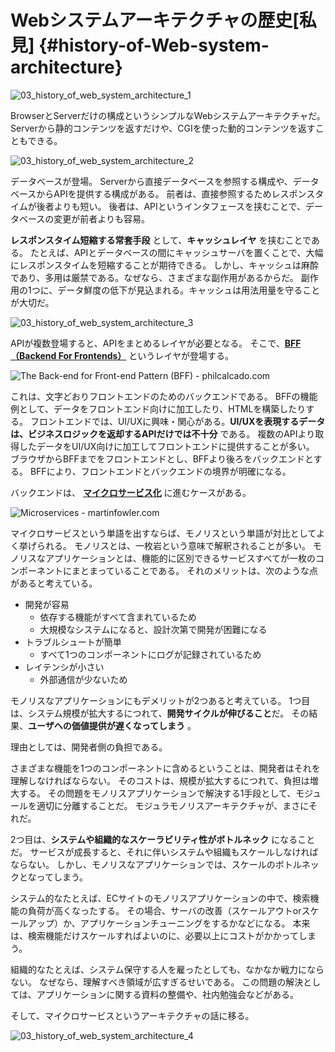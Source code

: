 # Webシステムアーキテクチャの歴史[私見] {#history-of-Web-system-architecture}

![03_history_of_web_system_architecture_1](../assets/images/drawio/03_history_of_web_system_architecture_1.png)

BrowserとServerだけの構成というシンプルなWebシステムアーキテクチャだ。
Serverから静的コンテンツを返すだけや、CGIを使った動的コンテンツを返すこともできる。

![03_history_of_web_system_architecture_2](../assets/images/drawio/03_history_of_web_system_architecture_2.png)

データベースが登場。
Serverから直接データベースを参照する構成や、データベースからAPIを提供する構成がある。
前者は、直接参照するためレスポンスタイムが後者よりも短い。
後者は、APIというインタフェースを挟むことで、データベースの変更が前者よりも容易。

**レスポンスタイム短縮する常套手段** として、**キャッシュレイヤ** を挟むことである。
たとえば、APIとデータベースの間にキャッシュサーバを置くことで、大幅にレスポンスタイムを短縮することが期待できる。
しかし、キャッシュは麻酔であり、多用は厳禁である。なぜなら、さまざまな副作用があるからだ。
副作用の1つに、データ鮮度の低下が見込まれる。キャッシュは用法用量を守ることが大切だ。

![03_history_of_web_system_architecture_3](../assets/images/drawio/03_history_of_web_system_architecture_3.png)

APIが複数登場すると、APIをまとめるレイヤが必要となる。
そこで、**[BFF（Backend For Frontends）](https://philcalcado.com/2015/09/18/the_back_end_for_front_end_pattern_bff.html)** というレイヤが登場する。

<!-- textlint-disable -->

![<a href="https://philcalcado.com/2015/09/18/the_back_end_for_front_end_pattern_bff.html">The Back-end for Front-end Pattern (BFF) - philcalcado.com</a>](https://philcalcado.com/img/2015-09-back-end-for-front-end-pattern/sc-bff-1.png)

<!-- textlint-enable -->

これは、文字どおりフロントエンドのためのバックエンドである。
BFFの機能例として、データをフロントエンド向けに加工したり、HTMLを構築したりする。
フロントエンドでは、UI/UXに興味・関心がある。**UI/UXを表現するデータは、ビジネスロジックを返却するAPIだけでは不十分** である。
複数のAPIより取得したデータをUI/UX向けに加工してフロントエンドに提供することが多い。
ブラウザからBFFまでをフロントエンドとし、BFFより後ろをバックエンドとする。
BFFにより、フロントエンドとバックエンドの境界が明確になる。

バックエンドは、 **[マイクロサービス化](https://martinfowler.com/articles/microservices.html)** に進むケースがある。

<!-- textlint-disable -->

![<a href="https://martinfowler.com/articles/microservices.html">Microservices - martinfowler.com</a>](https://martinfowler.com/articles/microservices/images/decentralised-data.png)

<!-- textlint-enable -->

マイクロサービスという単語を出すならば、モノリスという単語が対比としてよく挙げられる。
モノリスとは、一枚岩という意味で解釈されることが多い。
モノリスなアプリケーションとは、機能的に区別できるサービスすべてが一枚のコンポーネントにまとまっていることである。
それのメリットは、次のような点があると考えている。

* 開発が容易
  * 依存する機能がすべて含まれているため
  * 大規模なシステムになると、設計次第で開発が困難になる
* トラブルシュートが簡単
  * すべて1つのコンポーネントにログが記録されているため
* レイテンシが小さい
  * 外部通信が少ないため

モノリスなアプリケーションにもデメリットが2つあると考えている。
1つ目は、システム規模が拡大するにつれて、**開発サイクルが伸びること**だ。
その結果、**ユーザへの価値提供が遅くなってしまう** 。
<!-- textlint-disable -->

理由としては、開発者側の負担である。

<!-- textlint-enable -->

さまざまな機能を1つのコンポーネントに含めるということは、開発者はそれを理解しなければならない。
そのコストは、規模が拡大するにつれて、負担は増大する。
その問題をモノリスアプリケーションで解決する1手段として、モジュールを適切に分離することだ。
モジュラモノリスアーキテクチャが、まさにそれだ。

2つ目は、**システムや組織的なスケーラビリティ性がボトルネック** になることだ。
サービスが成長すると、それに伴いシステムや組織もスケールしなければならない。
しかし、モノリスなアプリケーションでは、スケールのボトルネックとなってしまう。

システム的なたとえば、ECサイトのモノリスアプリケーションの中で、検索機能の負荷が高くなったする。
その場合、サーバの改善（スケールアウトorスケールアップ）か、アプリケーションチューニングをするかなどになる。
本来は、検索機能だけスケールすればよいのに、必要以上にコストがかかってしまう。

組織的なたとえば、システム保守する人を雇ったとしても、なかなか戦力にならない。
なぜなら、理解すべき領域が広すぎるせいである。
この問題の解決としては、アプリケーションに関する資料の整備や、社内勉強会などがある。

そして、マイクロサービスというアーキテクチャの話に移る。

![03_history_of_web_system_architecture_4](../assets/images/drawio/03_history_of_web_system_architecture_4.png)
